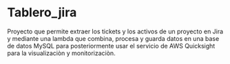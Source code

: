 # Tablero_jira
Proyecto que permite extraer los tickets y los activos de un proyecto en Jira y mediante  una lambda que combina, procesa y guarda datos en una base de datos MySQL para posteriormente usar el servicio de AWS Quicksight para la visualizaciòn y monitorizaciòn.
